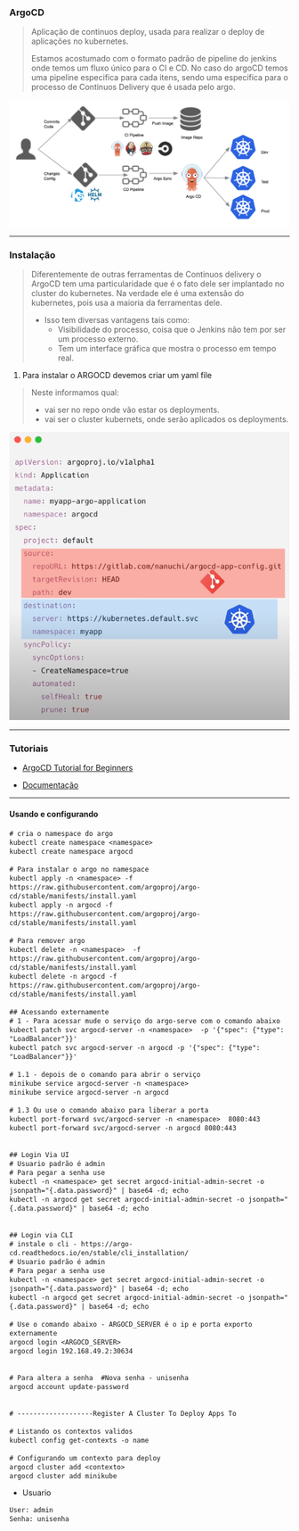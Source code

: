 ### ArgoCD

> Aplicação de continuos deploy, usada para realizar o deploy de aplicações no kubernetes.
> 
> Estamos acostumado com o formato padrão de pipeline do jenkins onde temos um fluxo único para o CI e CD. No caso do argoCD temos uma pipeline especifica para cada itens, sendo uma especifica para o processo de Continuos Delivery que é usada pelo argo.

![Introducing Argo CD — Declarative Continuous Delivery for Kubernetes | by  Mukulika Kapas | Argo Project](assets/10MpcMgFb4hkcqXtflGSYNQ.png)

---

### Instalação

> Diferentemente de outras ferramentas de Continuos delivery  o ArgoCD tem uma particularidade que é o fato dele ser implantado no cluster do kubernetes. Na verdade ele é uma extensão do kubernetes, pois usa a maioria da ferramentas dele.
> 
> - Isso tem diversas vantagens tais como:
>   - Visibilidade do processo, coisa que o Jenkins não tem por ser um processo externo.
>   - Tem um interface gráfica que mostra o processo em tempo real.

1. Para instalar o ARGOCD devemos criar um yaml file

> Neste informamos qual:
> 
> - vai ser no repo onde vão estar os deployments.
> - vai ser o cluster kubernets, onde serão aplicados os deployments.

![image-20220814214048656](assets/image-20220814214048656.png)

---

### Tutoriais

- [ArgoCD Tutorial for Beginners](https://www.youtube.com/watch?v=MeU5_k9ssrs)

- [Documentação](https://argo-cd.readthedocs.io/en/stable/getting_started/)

---

#### Usando e configurando

```shell
# cria o namespace do argo
kubectl create namespace <namespace> 
kubectl create namespace argocd

# Para instalar o argo no namespace
kubectl apply -n <namespace> -f https://raw.githubusercontent.com/argoproj/argo-cd/stable/manifests/install.yaml
kubectl apply -n argocd -f https://raw.githubusercontent.com/argoproj/argo-cd/stable/manifests/install.yaml

# Para remover argo
kubectl delete -n <namespace>  -f https://raw.githubusercontent.com/argoproj/argo-cd/stable/manifests/install.yaml
kubectl delete -n argocd -f https://raw.githubusercontent.com/argoproj/argo-cd/stable/manifests/install.yaml

## Acessando externamente
# 1 - Para acessar mude o serviço do argo-serve com o comando abaixo
kubectl patch svc argocd-server -n <namespace>  -p '{"spec": {"type": "LoadBalancer"}}'
kubectl patch svc argocd-server -n argocd -p '{"spec": {"type": "LoadBalancer"}}'

# 1.1 - depois de o comando para abrir o serviço
minikube service argocd-server -n <namespace> 
minikube service argocd-server -n argocd

# 1.3 Ou use o comando abaixo para liberar a porta
kubectl port-forward svc/argocd-server -n <namespace>  8080:443
kubectl port-forward svc/argocd-server -n argocd 8080:443


## Login Via UI
# Usuario padrão é admin 
# Para pegar a senha use
kubectl -n <namespace> get secret argocd-initial-admin-secret -o jsonpath="{.data.password}" | base64 -d; echo
kubectl -n argocd get secret argocd-initial-admin-secret -o jsonpath="{.data.password}" | base64 -d; echo


## Login via CLI
# instale o cli - https://argo-cd.readthedocs.io/en/stable/cli_installation/
# Usuario padrão é admin 
# Para pegar a senha use
kubectl -n <namespace> get secret argocd-initial-admin-secret -o jsonpath="{.data.password}" | base64 -d; echo
kubectl -n argocd get secret argocd-initial-admin-secret -o jsonpath="{.data.password}" | base64 -d; echo

# Use o comando abaixo - ARGOCD_SERVER é o ip e porta exporto externamente
argocd login <ARGOCD_SERVER>
argocd login 192.168.49.2:30634


# Para altera a senha  #Nova senha - unisenha
argocd account update-password


# -------------------Register A Cluster To Deploy Apps To

# Listando os contextos validos
kubectl config get-contexts -o name

# Configurando um contexto para deploy
argocd cluster add <contexto>
argocd cluster add minikube
```



- Usuario

```shell
User: admin
Senha: unisenha
```
